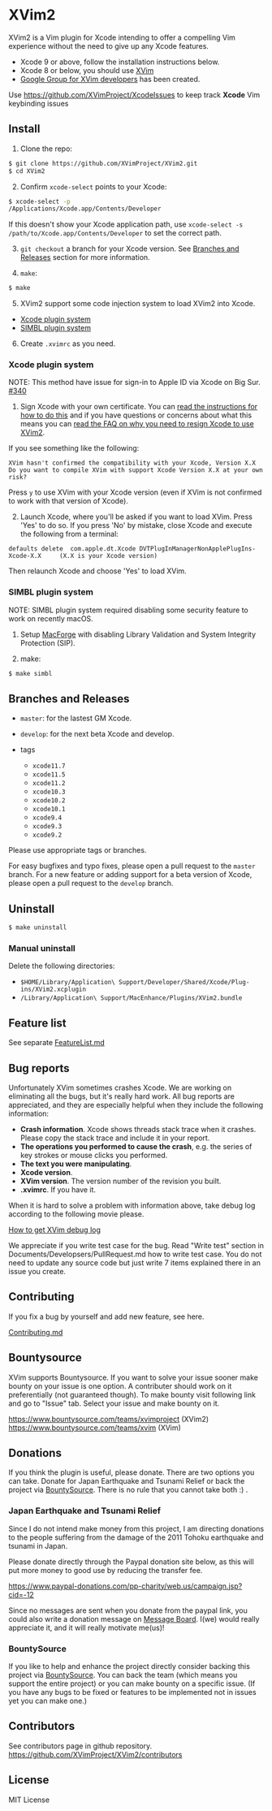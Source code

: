 # XVim2

  XVim2 is a Vim plugin for Xcode intending to offer a compelling Vim experience without the need to give up any Xcode features.
  
  - Xcode 9 or above, follow the installation instructions below.
  - Xcode 8 or below, you should use [XVim](https://github.com/XVimProject/XVim)
  - [Google Group for XVim developers](https://groups.google.com/d/forum/xvim-developers) has been created.

 Use https://github.com/XVimProject/XcodeIssues to keep track **Xcode** Vim keybinding issues

## Install

  1. Clone the repo:
  ```bash
  $ git clone https://github.com/XVimProject/XVim2.git
  $ cd XVim2
  ```
  
  2. Confirm `xcode-select` points to your Xcode:
  ```bash
  $ xcode-select -p
  /Applications/Xcode.app/Contents/Developer
  ```
  
  If this doesn't show your Xcode application path, use `xcode-select -s /path/to/Xcode.app/Contents/Developer` to set the correct path.

  3. `git checkout` a branch for your Xcode version. See [Branches and Releases](#branches-and-releases) section for more information.
  
  4. `make`:
  ```bash
  $ make
  ```

  5. XVim2 support some code injection system to load XVim2 into Xcode.

  - [Xcode plugin system](#xcode-plugin-system)
  - [SIMBL plugin system](#simbl-plugin-system)

  6. Create `.xvimrc` as you need.

### Xcode plugin system

  NOTE: This method have issue for sign-in to Apple ID via Xcode on Big Sur. [#340](/issues/340)

  1. Sign Xcode with your own certificate. You can [read the instructions for how to do this](SIGNING_Xcode.md) and if you have questions or concerns about what this means you can [read the FAQ on why you need to resign Xcode to use XVim2](why_resign_xcode.md).

  If you see something like the following:
  ```
  XVim hasn't confirmed the compatibility with your Xcode, Version X.X
  Do you want to compile XVim with support Xcode Version X.X at your own risk? 
  ```
  Press `y` to use XVim with your Xcode version (even if XVim is not confirmed to work with that version of Xcode).
  
  2. Launch Xcode, where you'll be asked if you want to load XVim. Press 'Yes' to do so.
     If you press 'No' by mistake, close Xcode and execute the following from a terminal:

  ```
  defaults delete  com.apple.dt.Xcode DVTPlugInManagerNonApplePlugIns-Xcode-X.X     (X.X is your Xcode version)
  ```
  Then relaunch Xcode and choose 'Yes' to load XVim.
    
### SIMBL plugin system

  NOTE: SIMBL plugin system required disabling some security feature to work on recently macOS.

  1. Setup [MacForge](https://github.com/MacEnhance/MacForge) with disabling Library Validation and System Integrity Protection (SIP).

  2. make:
  ```bash
  $ make simbl
  ```

## Branches and Releases
 
 - `master`: for the lastest GM Xcode.
             
 - `develop`: for the next beta Xcode and develop.

 - tags
   - `xcode11.7`
   - `xcode11.5`
   - `xcode11.2`
   - `xcode10.3`
   - `xcode10.2`
   - `xcode10.1`
   - `xcode9.4`
   - `xcode9.3`
   - `xcode9.2`

 Please use appropriate tags or branches.

 For easy bugfixes and typo fixes, please open a pull request to the `master` branch. 
 For a new feature or adding support for a beta version of Xcode, please open a pull request
 to the `develop` branch.
     
## Uninstall
  ```bash
  $ make uninstall
  ```

### Manual uninstall 
Delete the following directories:
- `$HOME/Library/Application\ Support/Developer/Shared/Xcode/Plug-ins/XVim2.xcplugin`
- `/Library/Application\ Support/MacEnhance/Plugins/XVim2.bundle`

## Feature list
  See separate [FeatureList.md](Documents/FeatureList.md)

## Bug reports
  Unfortunately XVim sometimes crashes Xcode. We are working on eliminating all the bugs, but it's really hard work.
  All bug reports are appreciated, and they are especially helpful when they include the following information:

   * **Crash information**. Xcode shows threads stack trace when it crashes. Please copy the stack trace and include it in your report.
   * **The operations you performed to cause the crash**, e.g. the series of key strokes or mouse clicks you performed.
   * **The text you were manipulating**.
   * **Xcode version**.
   * **XVim version**. The version number of the revision you built.
   * **.xvimrc**. If you have it.
  
  When it is hard to solve a problem with information above, take debug log according to the following movie please.
  
  [How to get XVim debug log](http://www.youtube.com/watch?v=50Bhu8setlc&feature=youtu.be)

  We appreciate if you write test case for the bug. Read "Write test" section in Documents/Developsers/PullRequest.md how to write test case. You do not need to update any source code but just write 7 items explained there in an issue you create.

## Contributing
  If you fix a bug by yourself and add new feature, see here.

  [Contributing.md](Documents/Contributing.md)

## Bountysource
  XVim supports Bountysource. If you want to solve your issue sooner make bounty on your issue is one option. A contributer should work on it preferentially (not guaranteed though). To make bounty visit following link and go to "Issue" tab. Select your issue and make bounty on it. 
  
  https://www.bountysource.com/teams/xvimproject (XVim2)
  https://www.bountysource.com/teams/xvim (XVim)

## Donations
  If you think the plugin is useful, please donate.
  There are two options you can take. Donate for Japan Earthquake and Tsunami Relief or back the project via [BountySource](https://www.bountysource.com/teams/xvim). There is no rule that you cannot take both :) .
  
### Japan Earthquake and Tsunami Relief
  Since I do not intend make money from this project, I am directing donations
  to the people suffering from the damage of the 2011 Tohoku earthquake and tsunami in Japan.

  Please donate directly through the Paypal donation site below, as
  this will put more money to good use by reducing the transfer fee.

  https://www.paypal-donations.com/pp-charity/web.us/campaign.jsp?cid=-12

  Since no messages are sent when you donate from the paypal link, you could also write a donation message on
  [Message Board]( https://github.com/JugglerShu/XVim/wiki/Donation-messages-to-XVim ).
  I(we) would really appreciate it, and it will really motivate me(us)!

### BountySource
  If you like to help and enhance the project directly consider backing this project via [BountySource](https://www.bountysource.com/teams/xvim). You can back the team (which means you support the entire project) or you can make bounty on a specific issue. (If you have any bugs to be fixed or features to be implemented not in issues yet you can make one.)
  
## Contributors
  See contributors page in github repository.
  https://github.com/XVimProject/XVim2/contributors

## License
  MIT License

